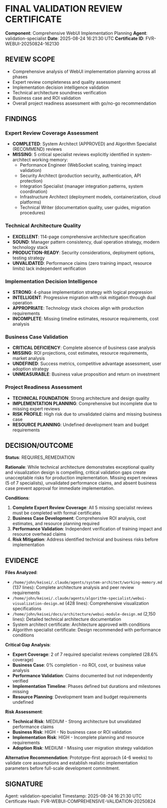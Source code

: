 # FINAL VALIDATION REVIEW CERTIFICATE

**Component**: Comprehensive WebUI Implementation Planning
**Agent**: validation-specialist
**Date**: 2025-08-24 16:21:30 UTC
**Certificate ID**: FVR-WEBUI-20250824-162130

## REVIEW SCOPE
- Comprehensive analysis of WebUI implementation planning across all phases
- Expert review completeness and quality assessment
- Implementation decision intelligence validation
- Technical architecture soundness verification
- Business case and ROI validation
- Overall project readiness assessment with go/no-go recommendation

## FINDINGS

### Expert Review Coverage Assessment
- **COMPLETED**: System Architect (APPROVED) and Algorithm Specialist (RECOMMEND) reviews
- **MISSING**: 5 critical specialist reviews explicitly identified in system-architect working memory:
  - Performance Engineer (WebSocket scaling, training impact validation)
  - Security Architect (production security, authentication, API protection)
  - Integration Specialist (manager integration patterns, system coordination)
  - Infrastructure Architect (deployment models, containerization, cloud platforms)
  - Technical Writer (documentation quality, user guides, migration procedures)

### Technical Architecture Quality
- **EXCELLENT**: 114-page comprehensive architecture specification
- **SOUND**: Manager pattern consistency, dual operation strategy, modern technology stack
- **PRODUCTION-READY**: Security considerations, deployment options, testing strategy
- **UNVALIDATED**: Performance claims (zero training impact, resource limits) lack independent verification

### Implementation Decision Intelligence
- **STRONG**: 4-phase implementation strategy with logical progression
- **INTELLIGENT**: Progressive migration with risk mitigation through dual operation
- **APPROPRIATE**: Technology stack choices align with production requirements
- **INCOMPLETE**: Missing timeline estimates, resource requirements, cost analysis

### Business Case Validation
- **CRITICAL DEFICIENCY**: Complete absence of business case analysis
- **MISSING**: ROI projections, cost estimates, resource requirements, market analysis
- **UNDEFINED**: Success metrics, competitive advantage assessment, user adoption strategy
- **UNMEASURABLE**: Business value proposition and return on investment

### Project Readiness Assessment
- **TECHNICAL FOUNDATION**: Strong architecture and design quality
- **IMPLEMENTATION PLANNING**: Comprehensive but incomplete due to missing expert reviews
- **RISK PROFILE**: High risk due to unvalidated claims and missing business case
- **RESOURCE PLANNING**: Undefined development team and budget requirements

## DECISION/OUTCOME
**Status**: REQUIRES_REMEDIATION

**Rationale**: While technical architecture demonstrates exceptional quality and visualization design is compelling, critical validation gaps create unacceptable risks for production implementation. Missing expert reviews (5 of 7 specialists), unvalidated performance claims, and absent business case prevent approval for immediate implementation.

**Conditions**: 
1. **Complete Expert Review Coverage**: All 5 missing specialist reviews must be completed with formal certificates
2. **Business Case Development**: Comprehensive ROI analysis, cost estimates, and resource planning required
3. **Performance Validation**: Independent verification of training impact and resource overhead claims
4. **Risk Mitigation**: Address identified technical and business risks before implementation

## EVIDENCE

**Files Analyzed**:
- `/home/john/keisei/.claude/agents/system-architect/working-memory.md` (137 lines): Complete architecture analysis and peer review requirements
- `/home/john/keisei/.claude/agents/algorithm-specialist/webui-visualization-design.md` (428 lines): Comprehensive visualization specifications
- `/home/john/keisei/docs/architecture/webui-module-design.md` (2,150 lines): Detailed technical architecture documentation
- System architect certificate: Architecture approved with conditions
- Algorithm specialist certificate: Design recommended with performance conditions

**Critical Gap Analysis**:
- **Expert Coverage**: 2 of 7 required specialist reviews completed (28.6% coverage)
- **Business Case**: 0% completion - no ROI, cost, or business value analysis
- **Performance Validation**: Claims documented but not independently verified
- **Implementation Timeline**: Phases defined but durations and milestones missing
- **Resource Planning**: Development team and budget requirements undefined

**Risk Assessment**:
- **Technical Risk**: MEDIUM - Strong architecture but unvalidated performance claims
- **Business Risk**: HIGH - No business case or ROI validation
- **Implementation Risk**: HIGH - Incomplete planning and resource requirements
- **Adoption Risk**: MEDIUM - Missing user migration strategy validation

**Alternative Recommendation**: Prototype-first approach (4-6 weeks) to validate core assumptions and establish realistic implementation parameters before full-scale development commitment.

## SIGNATURE
Agent: validation-specialist
Timestamp: 2025-08-24 16:21:30 UTC
Certificate Hash: FVR-WEBUI-COMPREHENSIVE-VALIDATION-20250824